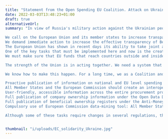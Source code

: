 ```yaml
---
title: "Statement from the Open Spending EU Coalition. Attack on Ukraine and the Urgent Steps to be Taken for Effective Support."
date: 2022-03-03T13:48:23+01:00
draft: true
alternativeUrl: 
summary: "In view of Russia's military action against the Ukrainian people, being concerned about making sure that European funds are spent as effectively as possible and to monitor the activities of sanctioned individuals and their associates:

We call on the European Union and its member states to increase transparency and guarantee efficiency in the spending of public funds,
We demand immediate action to increase the effective transparency of Beneficial and Company Ownership Registries. 
The European Union has shown in recent days its ability to take joint action to defend democracy and to stand up for the values that accompany it, demonstrating its collective strength. There are many challenges facing the public in relation to the current circumstances and how the situation in Ukraine and Europe will develop. We must make the EU even stronger and more resistant to corruption, to the misuse of its funds or to the penetration of its economy by sanctioned persons and institutions. 
One of the key tasks that must be implemented here and now is the creation of a comprehensive framework to ensure transparency and public control over the spending of EU funds, as well as full transparency of Beneficial and Company Ownership Registries. 
We must make sure that EU funds that reach countries outside and inside its borders are effective, meet the real needs of the recipients and protect them from irregularities in the distribution of these funds. Journalists and civil society organisations inside and outside the EU must have effective means to support the authorities and other institutions in tracing Russian capital.  We cannot allow ill-conceived privacy or economic interests to prevent this. The Union has put forward multiple Directives to make beneficial and company ownership more transparent, but in practice implementation at the EU and national level is falling short.. 

The strength of the Union is in acting together. We need a system that allows all willing civil society organisations, journalists, politicians and other officials to ensure that funds are spent efficiently, both to support EU citizens and those from other countries, and that those responsible for speaking out against democratic values cannot make profits on the EU territory. 

We know how to make this happen. For a long time, we as a Coalition and its individual members have been pointing out the need to implement the following actions:

Proactive publication of information on national and EU level spending of funds: There should be mandatory proactive publication of information on spending, implementation and control of funds at national and EU level.
All Member States and the European Commission should create an interoperable public portal where information on spending, implementation and control of EU funds spending is proactively published in open data and interoperable with other public datasets.
User-friendly, accessible information across the entire procurement process by European governments from the planning, to the tender and award of contracts, to their delivery. We want governments to plan and deliver contracts involving relevant stakeholders throughout the process so that the best outcomes can be designed into public contracting from the start. 
Full publication of company ownership information under the Open Data Directive: The Implementing Act on high-value datasets under the Open Data Directive should require full and free publication of companies and company ownership information, under a genuinely open licence without additional restrictions.
Full publication of beneficial ownership registers under the Anti-Money Laundering Directive: All Member States should comply with their obligations under the Anti-Money Laundering Directive and establish centralised, publicly accessible beneficial ownership registers for companies as soon as possible.
Compulsory use of European Commission data-mining tool: All Member States should use the data-mining tool ARACHNE, which should be interoperable with other public datasets.

Although some of these tasks require changes in several regulations, they should be considered as components of a comprehensive system. Organisations dealing with transparency of expenditure, company, and beneficial ownership have the competence, and knowledge of practical solutions to achieve this. Politicians and other officials now have a special responsibility to put them into action." 


thumbnail: "i/uploads/EC_solidarity_Ukraine.jpg"
---
```


